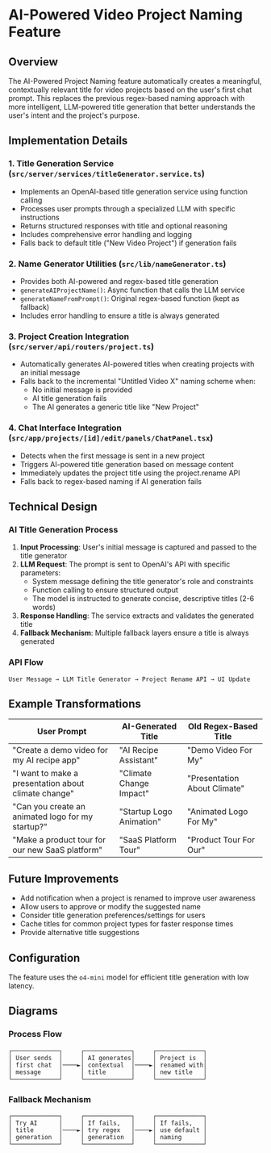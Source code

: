 # AI-Powered Video Project Naming Feature

## Overview
The AI-Powered Project Naming feature automatically creates a meaningful, contextually relevant title for video projects based on the user's first chat prompt. This replaces the previous regex-based naming approach with more intelligent, LLM-powered title generation that better understands the user's intent and the project's purpose.

## Implementation Details

### 1. Title Generation Service (`src/server/services/titleGenerator.service.ts`)
- Implements an OpenAI-based title generation service using function calling
- Processes user prompts through a specialized LLM with specific instructions
- Returns structured responses with title and optional reasoning
- Includes comprehensive error handling and logging
- Falls back to default title ("New Video Project") if generation fails

### 2. Name Generator Utilities (`src/lib/nameGenerator.ts`)
- Provides both AI-powered and regex-based title generation
- `generateAIProjectName()`: Async function that calls the LLM service
- `generateNameFromPrompt()`: Original regex-based function (kept as fallback)
- Includes error handling to ensure a title is always generated

### 3. Project Creation Integration (`src/server/api/routers/project.ts`)
- Automatically generates AI-powered titles when creating projects with an initial message
- Falls back to the incremental "Untitled Video X" naming scheme when:
  - No initial message is provided
  - AI title generation fails
  - The AI generates a generic title like "New Project"

### 4. Chat Interface Integration (`src/app/projects/[id]/edit/panels/ChatPanel.tsx`)
- Detects when the first message is sent in a new project
- Triggers AI-powered title generation based on message content
- Immediately updates the project title using the project.rename API
- Falls back to regex-based naming if AI generation fails

## Technical Design

### AI Title Generation Process
1. **Input Processing**: User's initial message is captured and passed to the title generator
2. **LLM Request**: The prompt is sent to OpenAI's API with specific parameters:
   - System message defining the title generator's role and constraints
   - Function calling to ensure structured output
   - The model is instructed to generate concise, descriptive titles (2-6 words)
3. **Response Handling**: The service extracts and validates the generated title
4. **Fallback Mechanism**: Multiple fallback layers ensure a title is always generated

### API Flow
```
User Message → LLM Title Generator → Project Rename API → UI Update
```

## Example Transformations

| User Prompt | AI-Generated Title | Old Regex-Based Title |
|-------------|-------------------|------------------------|
| "Create a demo video for my AI recipe app" | "AI Recipe Assistant" | "Demo Video For My" |
| "I want to make a presentation about climate change" | "Climate Change Impact" | "Presentation About Climate" |
| "Can you create an animated logo for my startup?" | "Startup Logo Animation" | "Animated Logo For My" |
| "Make a product tour for our new SaaS platform" | "SaaS Platform Tour" | "Product Tour For Our" |

## Future Improvements
- Add notification when a project is renamed to improve user awareness
- Allow users to approve or modify the suggested name
- Consider title generation preferences/settings for users
- Cache titles for common project types for faster response times
- Provide alternative title suggestions

## Configuration
The feature uses the `o4-mini` model for efficient title generation with low latency.

## Diagrams

### Process Flow
```
┌─────────────┐     ┌─────────────┐     ┌─────────────┐
│ User sends  │     │ AI generates│     │ Project is  │
│ first chat  │────►│ contextual  │────►│ renamed with│
│ message     │     │ title       │     │ new title   │
└─────────────┘     └─────────────┘     └─────────────┘
```

### Fallback Mechanism
```
┌─────────────┐     ┌─────────────┐     ┌─────────────┐
│ Try AI      │     │ If fails,   │     │ If fails,   │
│ title       │────►│ try regex   │────►│ use default │
│ generation  │     │ generation  │     │ naming      │
└─────────────┘     └─────────────┘     └─────────────┘
``` 